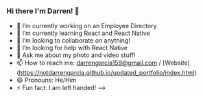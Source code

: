### Hi there I'm Darren! 👋

- 🔭 I’m currently working on an Employee Directory
- 🌱 I’m currently learning React and React Native
- 👯 I’m looking to collaborate on anything!
- 🤔 I’m looking for help with React Native
- 💬 Ask me about my photo and video stuff!
- 📫 How to reach me: darrengarcia159@gmail.com / [Website] (https://notdarrengarcia.github.io/updated_portfolio/index.html)
- 😄 Pronouns: He/Him
- ⚡ Fun fact: I am left handed!
-->
